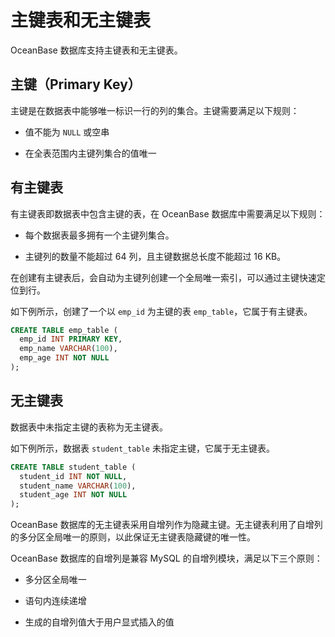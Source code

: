 主键表和无主键表 
=============================

OceanBase 数据库支持主键表和无主键表。

主键（Primary Key） 
------------------------

主键是在数据表中能够唯一标识一行的列的集合。主键需要满足以下规则：

* 值不能为 `NULL` 或空串

  

* 在全表范围内主键列集合的值唯一

  




有主键表 
-------------

有主键表即数据表中包含主键的表，在 OceanBase 数据库中需要满足以下规则：

* 每个数据表最多拥有一个主键列集合。

  

* 主键列的数量不能超过 64 列，且主键数据总长度不能超过 16 KB。

  




在创建有主键表后，会自动为主键列创建一个全局唯一索引，可以通过主键快速定位到行。

如下例所示，创建了一个以 `emp_id` 为主键的表 `emp_table`，它属于有主键表。

```sql
CREATE TABLE emp_table (   
  emp_id INT PRIMARY KEY,   
  emp_name VARCHAR(100),   
  emp_age INT NOT NULL 
);
```



无主键表 
-------------

数据表中未指定主键的表称为无主键表。

如下例所示，数据表 `student_table` 未指定主键，它属于无主键表。

```sql
CREATE TABLE student_table (   
  student_id INT NOT NULL,   
  student_name VARCHAR(100),   
  student_age INT NOT NULL 
);
```



OceanBase 数据库的无主键表采用自增列作为隐藏主键。无主键表利用了自增列的多分区全局唯一的原则，以此保证无主键表隐藏键的唯一性。

OceanBase 数据库的自增列是兼容 MySQL 的自增列模块，满足以下三个原则：

* 多分区全局唯一

  

* 语句内连续递增

  

* 生成的自增列值大于用户显式插入的值

  



